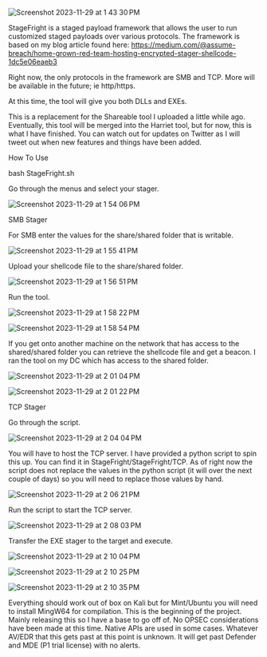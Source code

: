 ![Screenshot 2023-11-29 at 1 43 30 PM](https://github.com/assume-breach/Home-Grown-Red-Team/assets/76174163/b88fe959-5b3c-4b14-98a0-24b6c6f5b3e1)

StageFright is a staged payload framework that allows the user to run customized staged payloads over various protocols. The framework is based on my blog article found here: https://medium.com/@assume-breach/home-grown-red-team-hosting-encrypted-stager-shellcode-1dc5e06eaeb3

Right now, the only protocols in the framework are SMB and TCP. More will be available in the future; ie http/https.

At this time, the tool will give you both DLLs and EXEs. 

This is a replacement for the Shareable tool I uploaded a little while ago. Eventually, this tool will be merged into the Harriet tool, but for now, this is what I have finished. You can watch out for updates on Twitter as I will tweet out when new features and things have been added.

How To Use

bash StageFright.sh

Go through the menus and select your stager. 

![Screenshot 2023-11-29 at 1 54 06 PM](https://github.com/assume-breach/Home-Grown-Red-Team/assets/76174163/316dcf6a-fa2c-48f5-8198-b01f00315fd1)

SMB Stager

For SMB enter the values for the share/shared folder that is writable. 

![Screenshot 2023-11-29 at 1 55 41 PM](https://github.com/assume-breach/Home-Grown-Red-Team/assets/76174163/dac1031c-b238-49bb-9280-9268e6582559)

Upload your shellcode file to the share/shared folder.

![Screenshot 2023-11-29 at 1 56 51 PM](https://github.com/assume-breach/Home-Grown-Red-Team/assets/76174163/1bcd1a50-9452-45fd-af8c-a34e4dfaa1b9)

Run the tool. 

![Screenshot 2023-11-29 at 1 58 22 PM](https://github.com/assume-breach/Home-Grown-Red-Team/assets/76174163/e8318b29-9a3d-43aa-944f-4ffb4df017fa)

![Screenshot 2023-11-29 at 1 58 54 PM](https://github.com/assume-breach/Home-Grown-Red-Team/assets/76174163/af11eac6-2e2a-4d69-92d4-6e974260997d)

If you get onto another machine on the network that has access to the shared/shared folder you can retrieve the shellcode file and get a beacon. I ran the tool on my DC which has access to the shared folder. 

![Screenshot 2023-11-29 at 2 01 04 PM](https://github.com/assume-breach/Home-Grown-Red-Team/assets/76174163/f90ba02d-ca6c-447d-91e7-0960aa4f2fae)

![Screenshot 2023-11-29 at 2 01 22 PM](https://github.com/assume-breach/Home-Grown-Red-Team/assets/76174163/ba44db8f-7ce5-443d-8890-313b02c42467)

TCP Stager

Go through the script.

![Screenshot 2023-11-29 at 2 04 04 PM](https://github.com/assume-breach/Home-Grown-Red-Team/assets/76174163/76ff0178-f8b8-4b6b-9905-dbedde578275)

You will have to host the TCP server. I have provided a python script to spin this up. You can find it in StageFright/StageFright/TCP. As of right now the script does not replace the values in the python script (it will over the next couple of days) so you will need to replace those values by hand. 

![Screenshot 2023-11-29 at 2 06 21 PM](https://github.com/assume-breach/Home-Grown-Red-Team/assets/76174163/8f26a283-045f-4ece-9b8f-c474c2e37e49)

Run the script to start the TCP server.

![Screenshot 2023-11-29 at 2 08 03 PM](https://github.com/assume-breach/Home-Grown-Red-Team/assets/76174163/1b218e01-18a2-41d9-ad05-19a5ced4e12d)

Transfer the EXE stager to the target and execute.

![Screenshot 2023-11-29 at 2 10 04 PM](https://github.com/assume-breach/Home-Grown-Red-Team/assets/76174163/d3cd2371-d869-4112-8115-584ec27ee31b)

![Screenshot 2023-11-29 at 2 10 25 PM](https://github.com/assume-breach/Home-Grown-Red-Team/assets/76174163/0882b329-ff59-41ea-ab5b-85f194a0de53)

![Screenshot 2023-11-29 at 2 10 35 PM](https://github.com/assume-breach/Home-Grown-Red-Team/assets/76174163/dec8fa57-3fee-49ac-a1a6-845660072854)

Everything should work out of box on Kali but for Mint/Ubuntu you will need to install MingW64 for compilation. This is the beginning of the project. Mainly releasing this so I have a base to go off of. No OPSEC considerations have been made at this time. Native APIs are used in some cases. Whatever AV/EDR that this gets past at this point is unknown. It will get past Defender and MDE (P1 trial license) with no alerts.  



